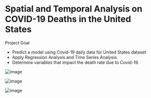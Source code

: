 # Spatial and Temporal Analysis on COVID-19 Deaths in the United States

Project Goal
* Predict a model using Covid-19 daily data for United States dataset
* Apply Regression Analysis and Time Series Analysis
* Determine variables that impact the death rate due to Covid-19.

![image](https://user-images.githubusercontent.com/70190575/190457580-094b7bad-0cca-4a8b-912a-73d523a18350.png)

![image](https://user-images.githubusercontent.com/70190575/190457626-0a0ca0ce-42b1-40c8-bb00-719220f5138e.png)


![image](https://user-images.githubusercontent.com/70190575/190457536-0e7b8b42-f8e6-4dd3-b875-48d8e19fb93f.png)
